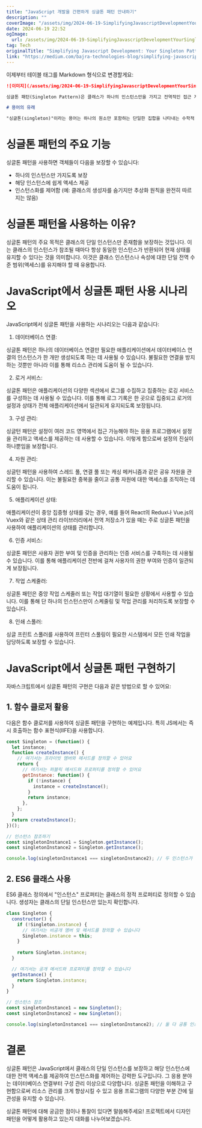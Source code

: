 ```yaml
---
title: "JavaScript 개발을 간편하게 싱글톤 패턴 안내하기"
description: ""
coverImage: "/assets/img/2024-06-19-SimplifyingJavascriptDevelopmentYourSingletonPatternGuide_0.png"
date: 2024-06-19 22:52
ogImage: 
  url: /assets/img/2024-06-19-SimplifyingJavascriptDevelopmentYourSingletonPatternGuide_0.png
tag: Tech
originalTitle: "Simplifying Javascript Development: Your Singleton Pattern Guide"
link: "https://medium.com/bajra-technologies-blog/simplifying-javascript-development-your-singleton-pattern-guide-e58db4334489"
---
```



이제부터 테이블 태그를 Markdown 형식으로 변경할게요: 

```markdown
![이미지](/assets/img/2024-06-19-SimplifyingJavascriptDevelopmentYourSingletonPatternGuide_0.png)

싱글톤 패턴(Singleton Pattern)은 클래스가 하나의 인스턴스만을 가지고 전역적인 접근 지점을 제공하는 디자인 패턴입니다. 이 패턴은 1994년 Erich Gamma, Richard Helm, Ralph Johnson, John Vlissides가 공동으로 지은 "Design Patterns: Elements of Reusable Object-Oriented Software" 책에서 처음 소개되었습니다. 싱글톤 패턴은 게임 개발에서 널리 사용되지만, 자바스크립트를 포함한 웹 개발에도 광범위하게 적용됩니다.

# 용어의 유래

"싱글톤(singleton)"이라는 용어는 하나의 원소만 포함하는 단일한 집합을 나타내는 수학적 개념에서 유래되었습니다. 이 아이디어는 클래스에 대한 단일 인스턴스 개념과 일치합니다.
```

<div class="content-ad"></div>

# 싱글톤 패턴의 주요 기능

싱글톤 패턴을 사용하면 객체들이 다음을 보장할 수 있습니다:

- 하나의 인스턴스만 가지도록 보장
- 해당 인스턴스에 쉽게 액세스 제공
- 인스턴스화를 제어함 (예: 클래스의 생성자를 숨기지만 추상화 원칙을 완전히 따르지는 않음)

# 싱글톤 패턴을 사용하는 이유?

<div class="content-ad"></div>

싱글톤 패턴의 주요 목적은 클래스의 단일 인스턴스만 존재함을 보장하는 것입니다. 이는 클래스의 인스턴스가 참조될 때마다 항상 동일한 인스턴스가 반환되어 현재 상태를 유지할 수 있다는 것을 의미합니다. 이것은 클래스 인스턴스나 속성에 대한 단일 전역 수준 범위(액세스)를 유지해야 할 때 유용합니다.

# JavaScript에서 싱글톤 패턴 사용 시나리오

JavaScript에서 싱글톤 패턴을 사용하는 시나리오는 다음과 같습니다:

1. 데이터베이스 연결:

<div class="content-ad"></div>

싱글톤 패턴은 하나의 데이터베이스 연결만 필요한 애플리케이션에서 데이터베이스 연결의 인스턴스가 한 개만 생성되도록 하는 데 사용될 수 있습니다. 불필요한 연결을 방지하는 것뿐만 아니라 이를 통해 리소스 관리에 도움이 될 수 있습니다.

2. 로거 서비스:

싱글톤 패턴은 애플리케이션의 다양한 섹션에서 로그를 수집하고 집중하는 로깅 서비스를 구성하는 데 사용될 수 있습니다. 이를 통해 로그 기록은 한 곳으로 집중되고 로거의 설정과 상태가 전체 애플리케이션에서 일관되게 유지되도록 보장됩니다.

3. 구성 관리:

<div class="content-ad"></div>

싱글턴 패턴은 설정이 여러 코드 영역에서 접근 가능해야 하는 응용 프로그램에서 설정을 관리하고 액세스를 제공하는 데 사용할 수 있습니다. 이렇게 함으로써 설정의 진실이 하나뿐임을 보장합니다.

4. 자원 관리:

싱글턴 패턴을 사용하여 스레드 풀, 연결 풀 또는 캐싱 메커니즘과 같은 공유 자원을 관리할 수 있습니다. 이는 불필요한 중복을 줄이고 공통 자원에 대한 액세스를 조직하는 데 도움이 됩니다.

5. 애플리케이션 상태:

<div class="content-ad"></div>

애플리케이션이 중앙 집중형 상태를 갖는 경우, 예를 들어 React의 Redux나 Vue.js의 Vuex와 같은 상태 관리 라이브러리에서 전역 저장소가 있을 때는 주로 싱글톤 패턴을 사용하여 애플리케이션의 상태를 관리합니다.

6. 인증 서비스:

싱글톤 패턴은 사용자 권한 부여 및 인증을 관리하는 인증 서비스를 구축하는 데 사용될 수 있습니다. 이를 통해 애플리케이션 전반에 걸쳐 사용자의 권한 부여와 인증이 일관되게 보장됩니다.

7. 작업 스케줄러:

<div class="content-ad"></div>

싱글톤 패턴은 중앙 작업 스케줄러 또는 작업 대기열이 필요한 상황에서 사용할 수 있습니다. 이를 통해 단 하나의 인스턴스만이 스케줄링 및 작업 관리를 처리하도록 보장할 수 있습니다.

8. 인쇄 스풀러:

싱글 프린트 스풀러를 사용하여 프린터 스풀링이 필요한 시스템에서 모든 인쇄 작업을 담당하도록 보장할 수 있습니다.

# JavaScript에서 싱글톤 패턴 구현하기

<div class="content-ad"></div>

자바스크립트에서 싱글톤 패턴의 구현은 다음과 같은 방법으로 할 수 있어요:

## 1. 함수 클로저 활용

다음은 함수 클로저를 사용하여 싱글톤 패턴을 구현하는 예제입니다. 특히 JS에서는 즉시 호출하는 함수 표현식(IIFE)을 사용합니다.

```js
const Singleton = (function() {
  let instance;
  function createInstance() {
    // 여기서는 프라이빗 멤버와 메서드를 정의할 수 있어요
    return {
      // 여기서는 퍼블릭 메서드와 프로퍼티를 정의할 수 있어요
      getInstance: function() {
        if (!instance) {
          instance = createInstance();
        }
        return instance;
      },
    };
  }
  return createInstance();
})();

// 인스턴스 참조하기
const singletonInstance1 = Singleton.getInstance();
const singletonInstance2 = Singleton.getInstance();

console.log(singletonInstance1 === singletonInstance2); // 두 인스턴스가 동일한 인스턴스를 가리키므로 true
```

<div class="content-ad"></div>

## 2. ES6 클래스 사용

ES6 클래스 정의에서 "인스턴스" 프로퍼티는 클래스의 정적 프로퍼티로 정의할 수 있습니다. 생성자는 클래스의 단일 인스턴스만 있는지 확인합니다.

```js
class Singleton {
  constructor() {
    if (!Singleton.instance) {
      // 여기서는 비공개 멤버 및 메서드를 정의할 수 있습니다
      Singleton.instance = this;
    }
    
    return Singleton.instance;
  }

  // 여기서는 공개 메서드와 프로퍼티를 정의할 수 있습니다
  getInstance() {
    return Singleton.instance;
  }
}

// 인스턴스 참조
const singletonInstance1 = new Singleton();
const singletonInstance2 = new Singleton();

console.log(singletonInstance1 === singletonInstance2); // 둘 다 공통 인스턴스를 가리키므로 true
```

# 결론

<div class="content-ad"></div>

싱글톤 패턴은 JavaScript에서 클래스의 단일 인스턴스를 보장하고 해당 인스턴스에 대한 전역 액세스를 제공하여 인스턴스화를 제어하는 강력한 도구입니다. 그 응용 분야는 데이터베이스 연결부터 구성 관리 이상으로 다양합니다. 싱글톤 패턴을 이해하고 구현함으로써 리소스 관리를 크게 향상시킬 수 있고 응용 프로그램의 다양한 부분 간에 일관성을 유지할 수 있습니다.

싱글톤 패턴에 대해 궁금한 점이나 통찰이 있다면 말씀해주세요! 프로젝트에서 디자인 패턴을 어떻게 활용하고 있는지 대화를 나누어보겠습니다.
